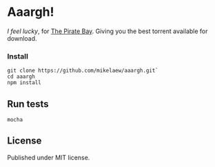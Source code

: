 # Aaargh!

*I feel lucky*, for [The Pirate Bay](https://thepiratebay.se/). Giving you the best torrent available for download.

### Install

```
git clone https://github.com/mikelaew/aaargh.git`
cd aaargh
npm install
```

## Run tests

```
mocha
```


## License

Published under MIT license.
